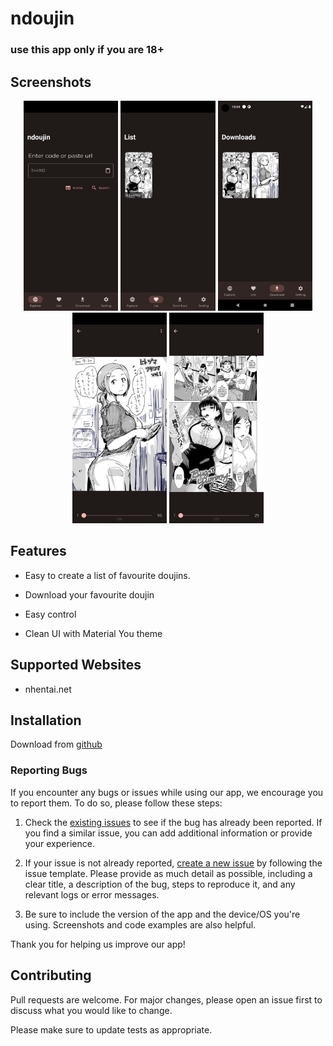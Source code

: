 # ndoujin

### use this app only if you are 18+

## Screenshots

<div align="center">
    <div>
        <img src="assets/screenshots/Screenshot_1698859126.png" width="30%" />
        <img src="assets/screenshots/Screenshot_1698859128.png" width="30%" />
        <img src="assets/screenshots/Screenshot_1698859471.png" width="30%" />
        <img src="assets/screenshots/Screenshot_1698859135.png" width="30%" />
        <img src="assets/screenshots/Screenshot_1698859476.png" width="30%" />
    </div>
</div>

## Features

- Easy to create a list of favourite doujins.

- Download your favourite doujin

- Easy control

- Clean UI with Material You theme

## Supported Websites

- nhentai.net

## Installation

Download from [github](https://github.com/devyuji/ndoujin-app/releases)

### Reporting Bugs

If you encounter any bugs or issues while using our app, we encourage you to report them. To do so, please follow these steps:

1. Check the [existing issues](https://github.com/yourusername/your-repo-name/issues) to see if the bug has already been reported. If you find a similar issue, you can add additional information or provide your experience.

2. If your issue is not already reported, [create a new issue](https://github.com/yourusername/your-repo-name/issues/new/choose) by following the issue template. Please provide as much detail as possible, including a clear title, a description of the bug, steps to reproduce it, and any relevant logs or error messages.

3. Be sure to include the version of the app and the device/OS you're using. Screenshots and code examples are also helpful.

Thank you for helping us improve our app!

## Contributing

Pull requests are welcome. For major changes, please open an issue first to discuss what you would like to change.

Please make sure to update tests as appropriate.
